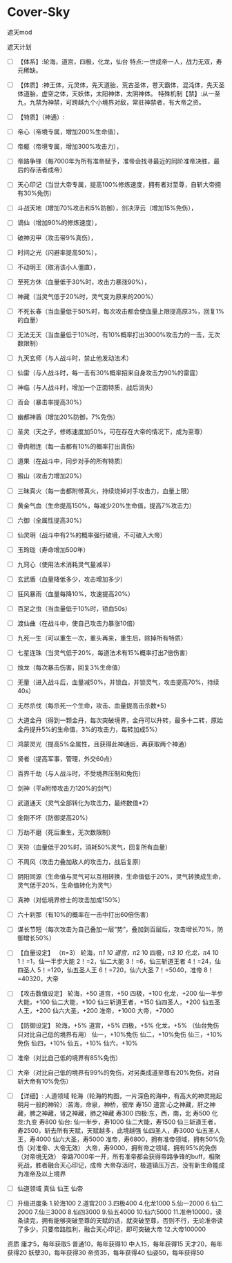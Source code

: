 # Cover-Sky
遮天mod

遮天计划
- [ ] 【体系】:轮海，道宫，四极，化龙，仙台
特点:一世成帝一人，战力无双，寿元稀缺。
- [ ] 【体质】:神王体，元灵体，先天道胎，荒古圣体，苍天霸体，混沌体，先天圣体道胎，虚空之体，天妖体，太阳神体，太阴神体。
特殊机制【禁】:从一至九，九禁为神禁，可跨越九个小境界对敌，常驻神禁者，有大帝之资。
- [ ] 【特质】（神通）:
- [ ]  帝心（帝境专属，增加200%生命值），
- [ ] 帝躯（帝境专属，增加300%攻击力），
- [ ] 帝路争锋（每7000年为所有准帝赋予，准帝会找寻最近的同阶准帝决胜，最后的存活者成帝）
- [ ] 天心印记（当世大帝专属，提高100%修炼速度，拥有者对至尊，自斩大帝拥有30%免伤）
- [ ] 斗战天地（增加70%攻击和5%防御），剑决浮云（增加15%免伤），
- [ ] 谪仙（增加90%的修炼速度），
- [ ] 破神刃甲（攻击带9%真伤），
- [ ] 时间之光（闪避率提高50%），
- [ ] 不动明王（取消该小人僵直），
- [ ] 至死方休（血量低于30%时，攻击力暴涨90%），
- [ ] 神藏（当灵气低于20%时，灵气变为原来的200%）
- [ ] 不死长春（当血量低于50%时，每次攻击都会使血量上限提高原3%，回复1%的血量）
- [ ] 无法无天（当血量低于10%时，有10%概率打出3000%攻击力的一击，无次数限制）
- [ ] 九天玄师（与人战斗时，禁止他发动法术）
- [ ] 仙雷（与人战斗时，每一击有30%概率招来自身攻击力90%的雷霆）
- [ ] 神临（与人战斗时，增加一个正面特质，战后消失）
- [ ] 百会（暴击率提高30%）
- [ ] 幽都神盾（增加20%防御，7%免伤）
- [ ] 圣灵（天之子，修练速度加50%，可在存在大帝的情况下，成为至尊）
- [ ] 骨肉相连（每一击都有10%的概率打出真伤）
- [ ] 道果（在战斗中，同步对手的所有特质）
- [ ] 搬山（攻击力增加20%）
- [ ] 三昧真火（每一击都附带真火，持续烧掉对手攻击力，血量上限）
- [ ] 黄金气血（生命提高150%，每减少20%生命值，提高7%攻击力）
- [ ] 六御（全属性提高30%）
- [ ] 仙灵明（战斗中有2%的概率强行破境，不可破入大帝）
- [ ] 玉玲珑（寿命增加500年）
- [ ] 九窍心（使用法术消耗灵气量减半）
- [ ] 玄武盾（血量降低多少，攻击增加多少）
- [ ] 狂风暴雨（血量每降10%，攻速提高20%）
- [ ] 百足之虫（当血量低于10%时，锁血50s）
- [ ] 渡仙曲（在战斗中，使自己攻击力暴涨10倍）
- [ ] 九死一生（可以重生一次，重头再来，重生后，除掉所有特质）
- [ ] 七星连珠（当灵气低于20%，每道法术有15%概率打出7倍伤害）
- [ ] 烛龙（每次暴击伤害，回复3%生命值）
- [ ] 无量（进入战斗后，血量减50%，并锁血，并锁灵气，攻击提高70%，持续40s）
- [ ] 无尽杀伐（每杀死一个生命，攻击、血量提高击杀数*5）
- [ ] 大道金丹（得到一颗金丹，每次突破境界，金丹可以升转，最多十二转，原始金丹提升5%的生命值，3%的攻击力，每转加成5%）
- [ ] 鸿蒙灵光（提高5%全属性，且获得此神通后，再获取两个神通）
- [ ] 贤者（提高军事，管理，外交60点）
- [ ] 百界千劫（与人战斗时，不受境界压制和免伤）
- [ ] 剑神（平a附带攻击力120%的剑气）
- [ ] 武道通天（灵气全部转化为攻击力，最终数值*2）
- [ ] 金刚不坏（防御提高20%）
- [ ] 万劫不磨（死后重生，无次数限制）
- [ ] 天符（血量低于20%时，消耗50%灵气，回复所有血量）
- [ ] 不周风（攻击力叠加敌人的攻击力，战后复原）
- [ ] 阴阳同源（生命值与灵气可以互相转换，生命值低于20%，灵气转换成生命，灵气低于20%，生命值转化为灵气）
- [ ] 真神（对低境界修士的攻击加成150%）
- [ ] 六十刹那（有10%的概率在一击中打出60倍伤害）
- [ ] 谋长节短（每次攻击为自己叠加一层“势”，叠加到百层后，攻击增长70%，防御增长50%）

- [ ] 【血量设定】
（π=3）
轮海，π*1 10
道宫，π*2 10
四极，π*3 10
化龙，π*4 10
1！=1，仙一半步大能
2！=2，仙二大能
3！=6，仙三斩道王者
4！=24，仙四圣人
5！=120，仙五圣人王
6！=720，仙六大圣
7！=5040，准帝
8！=40320，大帝
- [ ] 【攻击数值设定】
轮海，+50
道宫，+50
四极，+100
化龙，+200
仙一半步大能，+100
仙二大能，+100
仙三斩道王者，+150
仙四圣人，+200
仙五圣人王，+200
仙六大圣，+200
准帝，+1000
大帝，+7000
- [ ] 【防御设定】
轮海，+5%
道宫，+5%
四极，+5%
化龙，+5%
（仙台免伤只对比自己低的境界有用）
仙一，+10%免伤
仙二，+10%免伤
仙三，+10%免伤
仙四，+10%
仙五，+10%
仙六，+10%

- [ ] 准帝（对比自己低的境界有85%免伤）
- [ ] 大帝（对比自己低的境界有99%的免伤，对另类成道至尊有20%免伤，对自斩大帝有10%免伤）

- [ ] 【详细】:
人道领域
轮海（轮海的构图，一片深色的海中，有高大的神灵拖起明月一般的神轮）:苦海，命泉，神桥，彼岸
寿150
道宫:心之神藏，肝之神藏，脾之神藏，肾之神藏，肺之神藏
寿300
四极:东，西，南，北
寿500
化龙:九变
寿800
仙台:
仙一半步，寿1000
仙二大能，寿1500
仙三斩道王者，寿2500，斩去所有天赋，天赋越多，此境越强
仙四圣人，寿3000
仙五圣人王，寿4000
仙六大圣，寿5000
准帝，寿6800，拥有准帝领域，拥有50%免伤（对准帝、大帝无效）
大帝，寿9000，拥有帝之领域，拥有95%的免伤（对帝境无效）
帝路7000年一开，所有准帝都会获得帝路争锋的buff，相聚死战，胜者融合天心印记，成帝
大帝存活时，极道镇压万古，没有新生命能成为准帝及以上境界

- [ ] 仙道领域
真仙
仙王
仙帝

- [ ] 升级进度条
1.轮海100
2.道宫200
3.四极400
4.化龙1000
5.仙一2000
6.仙二2000
7.仙三3000
8.仙四3000
9.仙五4000
10.仙六5000
11.准帝10000，读条读完，拥有能够突破至尊的天赋的话，就突破至尊，否则不行，无论准帝读了多少，只要帝路胜利，融合天心印记，即可突破大帝
12.大帝100000

资质
庸才5，每年获取5
普通10，每年获得10
中人15，每年获得15
天才20，每年获得20
妖孽30，每年获得30
帝资35，每年获得40
仙姿50，每年获得50